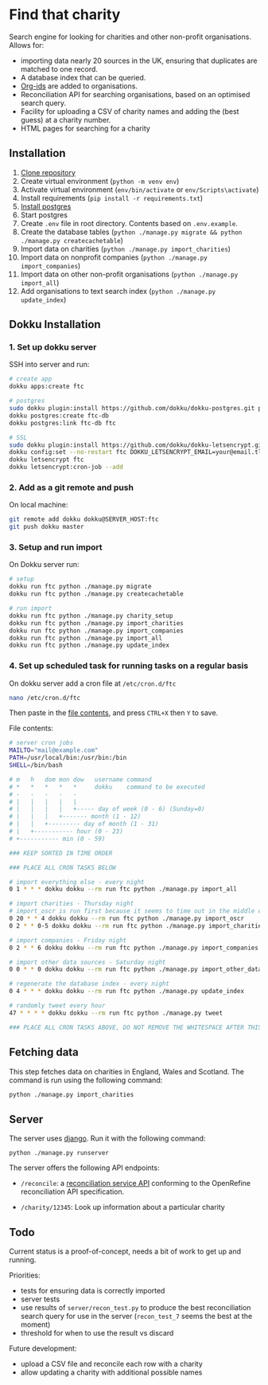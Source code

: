 Find that charity
================

Search engine for looking for charities and other non-profit organisations. Allows for:

- importing data nearly 20 sources in the UK, ensuring that duplicates
  are matched to one record.
- A database index that can be queried.
- [Org-ids](http://org-id.guide/about) are added to organisations.
- Reconciliation API for searching organisations, based on an optimised search query.
- Facility for uploading a CSV of charity names and adding the (best guess) at a
  charity number.
- HTML pages for searching for a charity

Installation
------------

1. [Clone repository](https://github.com/drkane/find-that-charity)
2. Create virtual environment (`python -m venv env`)
3. Activate virtual environment (`env/bin/activate` or `env/Scripts\activate`)
4. Install requirements (`pip install -r requirements.txt`)
5. [Install postgres](https://www.postgresql.org/download/)
6. Start postgres
7. Create `.env` file in root directory. Contents based on `.env.example`.
8. Create the database tables (`python ./manage.py migrate && python ./manage.py createcachetable`)
9. Import data on charities (`python ./manage.py import_charities`)
10. Import data on nonprofit companies (`python ./manage.py import_companies`)
11. Import data on other non-profit organisations (`python ./manage.py import_all`)
12. Add organisations to text search index (`python ./manage.py update_index`)

Dokku Installation
------------------

### 1. Set up dokku server

SSH into server and run:

```bash
# create app
dokku apps:create ftc

# postgres
sudo dokku plugin:install https://github.com/dokku/dokku-postgres.git postgres
dokku postgres:create ftc-db
dokku postgres:link ftc-db ftc

# SSL
sudo dokku plugin:install https://github.com/dokku/dokku-letsencrypt.git
dokku config:set --no-restart ftc DOKKU_LETSENCRYPT_EMAIL=your@email.tld
dokku letsencrypt ftc
dokku letsencrypt:cron-job --add
```

### 2. Add as a git remote and push

On local machine:

```bash
git remote add dokku dokku@SERVER_HOST:ftc
git push dokku master
```

### 3. Setup and run import

On Dokku server run:

```bash
# setup
dokku run ftc python ./manage.py migrate
dokku run ftc python ./manage.py createcachetable

# run import
dokku run ftc python ./manage.py charity_setup
dokku run ftc python ./manage.py import_charities
dokku run ftc python ./manage.py import_companies
dokku run ftc python ./manage.py import_all
dokku run ftc python ./manage.py update_index
```

### 4. Set up scheduled task for running tasks on a regular basis

On dokku server add a cron file at `/etc/cron.d/ftc`

```bash
nano /etc/cron.d/ftc
```

Then paste in the [file contents](crontab), and press `CTRL+X` then `Y` to save.

File contents:

```bash
# server cron jobs
MAILTO="mail@example.com"
PATH=/usr/local/bin:/usr/bin:/bin
SHELL=/bin/bash

# m   h   dom mon dow   username command
# *   *   *   *   *     dokku    command to be executed
# -   -   -   -   -
# |   |   |   |   |
# |   |   |   |   +----- day of week (0 - 6) (Sunday=0)
# |   |   |   +------- month (1 - 12)
# |   |   +--------- day of month (1 - 31)
# |   +----------- hour (0 - 23)
# +----------- min (0 - 59)

### KEEP SORTED IN TIME ORDER

### PLACE ALL CRON TASKS BELOW

# import everything else - every night
0 1 * * * dokku dokku --rm run ftc python ./manage.py import_all

# import charities - Thursday night
# import_oscr is run first because it seems to time out in the middle of the night
0 20 * * 4 dokku dokku --rm run ftc python ./manage.py import_oscr
0 2 * * 0-5 dokku dokku --rm run ftc python ./manage.py import_charities

# import companies - Friday night
0 2 * * 6 dokku dokku --rm run ftc python ./manage.py import_companies

# import other data sources - Saturday night
0 0 * * 0 dokku dokku --rm run ftc python ./manage.py import_other_data

# regenerate the database index - every night
0 4 * * * dokku dokku --rm run ftc python ./manage.py update_index

# randomly tweet every hour
47 * * * * dokku dokku --rm run ftc python ./manage.py tweet

### PLACE ALL CRON TASKS ABOVE, DO NOT REMOVE THE WHITESPACE AFTER THIS LINE
```

Fetching data
-------------

This step fetches data on charities in England, Wales and Scotland. The command
is run using the following command:

```sh
python ./manage.py import_charities
```

Server
------

The server uses [django](https://www.djangoproject.com/). Run it with the
following command:

`python ./manage.py runserver`

The server offers the following API endpoints:

- `/reconcile`: a [reconciliation service API](https://github.com/OpenRefine/OpenRefine/wiki/Reconciliation-Service-API)
  conforming to the OpenRefine reconciliation API specification.

- `/charity/12345`: Look up information about a particular charity

Todo
----

Current status is a proof-of-concept, needs a bit of work to get up and running.

Priorities:

- tests for ensuring data is correctly imported
- server tests
- use results of `server/recon_test.py` to produce the best reconciliation
  search query for use in the server (`recon_test_7` seems the best at the moment)
- threshold for when to use the result vs discard

Future development:

- upload a CSV file and reconcile each row with a charity
- allow updating a charity with additional possible names
